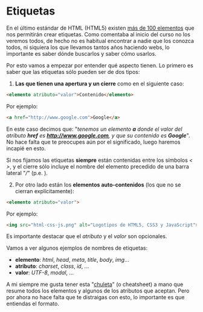 # Etiquetas

En el último estándar de HTML (HTML5) existen [más de 100 elementos](http://www.w3.org/TR/2014/REC-html5-20141028/) que nos permitirán crear etiquetas. Como comentaba al inicio del curso no los veremos todos, de hecho no es habitual encontrar a nadie que los conozca todos, ni siquiera los que llevamos tantos años haciendo webs, lo importante es saber dónde buscarlos y saber cómo usarlos.

Por esto vamos a empezar por entender qué aspecto tienen. Lo primero es saber que las etiquetas sólo pueden ser de dos tipos:

1) **Las que tienen una apertura y un cierre** como en el siguiente caso:

```html
<elemento atributo="valor">Contenido</elemento>
```
Por ejemplo:
```html
<a href="http://www.google.com">Google</a>
```
En este caso decimos que: "*tenemos un elemento **a** donde el valor del atributo **href** es **http://www.google.com**, y que su contenido es **Google***". No hace falta que te preocupes aún por el significado, luego haremos incapié en esto.

Si nos fijamos las etiquetas **siempre** están contenidas entre los símbolos *< >*, y el cierre sólo incluye el nombre del elemento precedido de una barra lateral "*/*" (p.e. </elemento>).

2) Por otro lado están los **elementos auto-contenidos** (los que no se cierran explícitamente):

```html
<elemento atributo="valor">
```

Por ejemplo:

```html
<img src="html-css-js.png" alt="Logotipos de HTML5, CSS3 y JavaScript">
```

Es importante destacar que el *atributo* y el *valor* son opcionales.

Vamos a ver algunos ejemplos de nombres de etiquetas:
- **elemento**: *html*, *head*, *meta*, *title*, *body*, *img*... 
- **atributo**: *charset*, *class*, *id*, ...
- **valor**: *UTF-8*, *modal*, ...
 
A mi siempre me gusta tener esta "[chuleta](images/html5-cheat-sheet.png)" (o cheatsheet) a mano que resume todos los elementos y algunos de los atributos que aceptan. Pero por ahora no hace falta que te distraigas con esto, lo importante es que entiendas el formato.